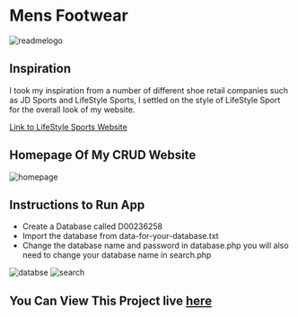 # Mens Footwear
![readmelogo](https://user-images.githubusercontent.com/93882688/158074068-8c2b3e3d-dba6-4493-923f-f7984e481264.png)

## Inspiration
I took my inspiration from a number of different shoe retail companies such as JD Sports and LifeStyle Sports,
I settled on the style of LifeStyle Sport for the overall look of my website.

[Link to LifeStyle Sports Website](https://www.lifestylesports.com/ie/?gclsrc=aw.ds&&gclid=Cj0KCQiAybaRBhDtARIsAIEG3klYmnUHMb3bLs6CJ4rlbYClGUv1PQ5e8nvsH46Gnu1ptQ09wpBDE60aApSGEALw_wcB)

## Homepage Of My CRUD Website
![homepage](https://user-images.githubusercontent.com/93882688/158074640-aaae9c96-4e15-43e1-b3c6-2d83820bac14.png)

## Instructions to Run App
* Create a Database called D00236258
* Import the database from data-for-your-database.txt
* Change the database name and password in database.php you will also need to change your database name in search.php

![databse](https://user-images.githubusercontent.com/93882688/158074974-7bf85f27-16c0-4a30-94b2-293ceec23d16.png)
![search](https://user-images.githubusercontent.com/93882688/158074978-c30aa8bf-225b-41ab-8be8-e09d58dec24b.png)

## You Can View This Project live [here](https://mysql05.comp.dkit.ie/D00236258/ca2)
